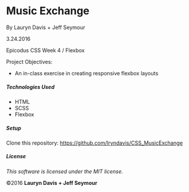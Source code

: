 # Music Exchange 

By Lauryn Davis + Jeff Seymour 

3.24.2016

Epicodus CSS Week 4 / Flexbox

Project Objectives:

* An in-class exercise in creating responsive flexbox layouts

##### Technologies Used

* HTML
* SCSS
* Flexbox

##### Setup

Clone this repository: https://github.com/lryndavis/CSS_MusicExchange

##### License

*This software is licensed under the MIT license.*

&copy;2016 **Lauryn Davis + Jeff Seymour**
